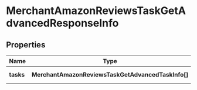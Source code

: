 # MerchantAmazonReviewsTaskGetAdvancedResponseInfo

## Properties

| Name | Type | Description | Notes |
|------------ | ------------- | ------------- | -------------|
**tasks** | **MerchantAmazonReviewsTaskGetAdvancedTaskInfo[]** | array of tasks |[optional]|